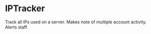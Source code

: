 IPTracker
=========

Track all IPs used on a server. Makes note of multiple account activity. Alerts staff.
